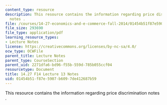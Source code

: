```yaml
---
content_type: resource
description: This resource contains the information regarding price discrimination
  notes .
file: /courses/14-27-economics-and-e-commerce-fall-2014/01454b51f87e5907b6097de412687b59_MIT14_27F14_Lec13.pdf
file_size: 293690
file_type: application/pdf
learning_resource_types:
- Lecture Notes
license: https://creativecommons.org/licenses/by-nc-sa/4.0/
ocw_type: OCWFile
parent_title: Lecture Notes
parent_type: CourseSection
parent_uid: 2271dfa6-bd96-f55b-559d-785b055ccf04
resourcetype: Document
title: 14.27 F14 Lecture 13 Notes
uid: 01454b51-f87e-5907-b609-7de412687b59
---
```

This resource contains the information regarding price discrimination notes .